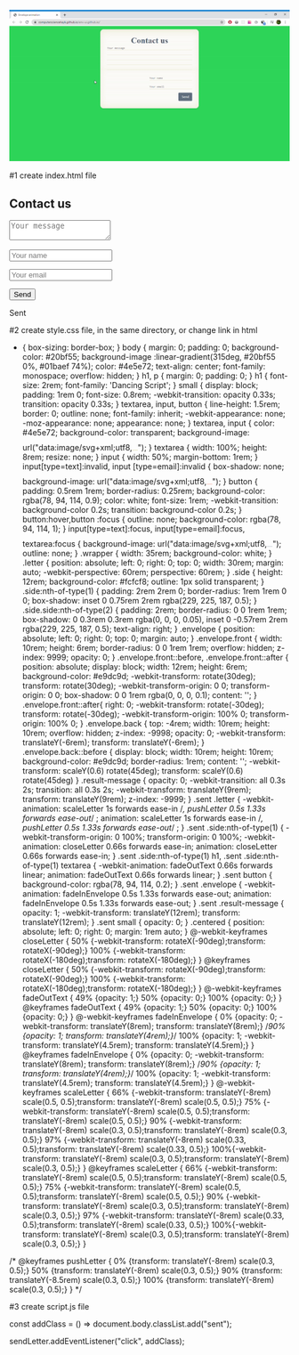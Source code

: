![Image alt](https://github.com/ComputerScienceHayk/env-ui.github.io/blob/master/ezgif.com-video-to-gif.gif)

#1 create index.html file
  
  <!DOCTYPE html>
<html lang="en" >
<head>
  <meta charset="UTF-8">
  <title>Envelope animation</title>
  <link rel="stylesheet" href="https://cdnjs.cloudflare.com/ajax/libs/normalize/5.0.0/normalize.min.css">
<link rel="stylesheet" href="./style.css">

</head>
<body>

<div class="wrapper centered">
  <article class="letter">
    <div class="side">
      <h1>Contact us</h1>
      <p>
        <textarea placeholder="Your message"></textarea>
      </p>
    </div>
    <div class="side">
      <p>
        <input type="text" placeholder="Your name" >
      </p>
      <p>
        <input type="email" placeholder="Your email" >
      </p>
      <p>
        <button id="sendLetter">Send</button>
      </p>
    </div>
  </article>
  <div class="envelope front"></div>
  <div class="envelope back"></div>
</div>
<p class="result-message centered">Sent</p>
<!-- partial -->
  <script  src="./script.js"></script>

</body>
</html>

#2 create style.css file, in the same directory, or change link in html
  
  * {
  box-sizing: border-box;
}
body {
  margin: 0;
  padding: 0;
  background-color: #20bf55;
  background-image :linear-gradient(315deg, #20bf55 0%, #01baef 74%);
  color: #4e5e72;
  text-align: center;
  font-family: monospace;
  overflow: hidden;
}
h1, p {
  margin: 0;
  padding: 0;
}
h1 {
  font-size: 2rem;
  font-family: 'Dancing Script';
}
small {
  display: block;
  padding: 1rem 0;
  font-size: 0.8rem;
  -webkit-transition: opacity 0.33s;
  transition: opacity 0.33s;
}
textarea, input, button {
  line-height: 1.5rem;
  border: 0;
  outline: none;
  font-family: inherit;
  -webkit-appearance: none;
     -moz-appearance: none;
          appearance: none;
}
textarea, input {
  color: #4e5e72;
  background-color: transparent;
  background-image: url("data:image/svg+xml;utf8,<svg xmlns='http://www.w3.org/2000/svg' width='10' height='24'><rect fill='rgb(229, 225, 187)' x='0' y='23' width='10' height='1'/></svg>");
}
textarea {
 width: 100%;
 height: 8rem;
 resize: none;
}
input {
 width: 50%;
 margin-bottom: 1rem;
}
input[type=text]:invalid, input [type=email]:invalid {
    box-shadow: none;
    background-image: url("data:image/svg+xml;utf8,<svg xmlns='http://www.w3.org/2000/svg' width='10' height='24'><rect fill='rgba(240, 132, 114, 0.5)' x='0' y='23' width='10' height='1'/></svg>");
  }
button {
 padding: 0.5rem 1rem;
 border-radius: 0.25rem;
 background-color: rgba(78, 94, 114, 0.9);
 color: white;
 font-size: 1rem;
 -webkit-transition: background-color 0.2s;
 transition: background-color 0.2s;
}
button:hover,button :focus {
    outline: none;
    background-color: rgba(78, 94, 114, 1);
  }
input[type=text]:focus,
input[type=email]:focus,
textarea:focus {
  background-image: url("data:image/svg+xml;utf8,<svg xmlns='http://www.w3.org/2000/svg' width='10' height='24'><rect fill='rgba(78, 94, 114, 0.3)' x='0' y='23' width='10' height='1'/></svg>");
  outline: none;
}
.wrapper {
  width: 35rem;
  background-color: white;
}
.letter {
  position: absolute;
  left: 0;
  right: 0;
  top: 0;
  width: 30rem;
  margin: auto;
  -webkit-perspective: 60rem;
          perspective: 60rem;
}
.side {
  height: 12rem;
  background-color: #fcfcf8;
  outline: 1px solid transparent;
}
.side:nth-of-type(1) {
    padding: 2rem 2rem 0;
    border-radius: 1rem 1rem 0 0;
    box-shadow: inset 0 0.75rem 2rem rgba(229, 225, 187, 0.5);
  }
.side.side:nth-of-type(2) {
    padding: 2rem;
    border-radius: 0 0 1rem 1rem;
    box-shadow: 0 0.3rem 0.3rem rgba(0, 0, 0, 0.05), inset 0 -0.57rem 2rem rgba(229, 225, 187, 0.5);
    text-align: right;
  }
.envelope {
  position: absolute;
  left: 0;
  right: 0;
  top: 0;
  margin: auto;
}
.envelope.front {
  width: 10rem;
  height: 6rem;
  border-radius: 0 0 1rem 1rem;
  overflow: hidden;
  z-index: 9999;
  opacity: 0;
}
.envelope.front::before, .envelope.front::after {
  position: absolute;
  display: block;
  width: 12rem;
  height: 6rem;
  background-color: #e9dc9d;
  -webkit-transform: rotate(30deg);
          transform: rotate(30deg);
  -webkit-transform-origin: 0 0;
          transform-origin: 0 0;
  box-shadow: 0 0 1rem rgba(0, 0, 0, 0.1);
  content: '';
}
.envelope.front::after{
  right: 0;
  -webkit-transform: rotate(-30deg);
          transform: rotate(-30deg);
  -webkit-transform-origin: 100% 0;
          transform-origin: 100% 0;
}
.envelope.back {
  top: -4rem;
  width: 10rem;
  height: 10rem;
  overflow: hidden;
  z-index: -9998;
  opacity: 0;
  -webkit-transform: translateY(-6rem);
          transform: translateY(-6rem);
}
.envelope.back::before {
    display: block;
    width: 10rem;
    height: 10rem;
    background-color: #e9dc9d;
    border-radius: 1rem;
    content: '';
    -webkit-transform: scaleY(0.6) rotate(45deg);
            transform: scaleY(0.6) rotate(45deg)
  }
.result-message {
  opacity: 0;
  -webkit-transition: all 0.3s 2s;
  transition: all 0.3s 2s;
  -webkit-transform: translateY(9rem);
          transform: translateY(9rem);
  z-index: -9999;
}
.sent .letter {
    -webkit-animation: scaleLetter 1s forwards ease-in /*,
               pushLetter 0.5s 1.33s forwards ease-out*/ ;
            animation: scaleLetter 1s forwards ease-in /*,
               pushLetter 0.5s 1.33s forwards ease-out*/ ;
  }
.sent .side:nth-of-type(1) {
    -webkit-transform-origin: 0 100%;
            transform-origin: 0 100%;
    -webkit-animation: closeLetter 0.66s forwards ease-in;
            animation: closeLetter 0.66s forwards ease-in;
  }
.sent .side:nth-of-type(1) h1, .sent .side:nth-of-type(1) textarea {
    -webkit-animation: fadeOutText 0.66s forwards linear;
            animation: fadeOutText 0.66s forwards linear;
  }
.sent button {
    background-color: rgba(78, 94, 114, 0.2);
  }
.sent .envelope {
    -webkit-animation: fadeInEnvelope 0.5s 1.33s forwards ease-out;
            animation: fadeInEnvelope 0.5s 1.33s forwards ease-out;
  }
.sent .result-message {
    opacity: 1;
    -webkit-transform: translateY(12rem);
            transform: translateY(12rem);
  }
.sent small {
    opacity: 0;
  }
.centered {
  position: absolute;
  left: 0;
  right: 0;
  margin: 1rem auto;
}
@-webkit-keyframes closeLetter {
   50% {-webkit-transform: rotateX(-90deg);transform: rotateX(-90deg);}
   100% {-webkit-transform: rotateX(-180deg);transform: rotateX(-180deg);}
}
@keyframes closeLetter {
   50% {-webkit-transform: rotateX(-90deg);transform: rotateX(-90deg);}
   100% {-webkit-transform: rotateX(-180deg);transform: rotateX(-180deg);}
}
@-webkit-keyframes fadeOutText {
   49% {opacity: 1;}
   50% {opacity: 0;}
   100% {opacity: 0;}
}
@keyframes fadeOutText {
   49% {opacity: 1;}
   50% {opacity: 0;}
   100% {opacity: 0;}
}
@-webkit-keyframes fadeInEnvelope {
  0% {opacity: 0; -webkit-transform: translateY(8rem); transform: translateY(8rem);}
  /*90% {opacity: 1; transform: translateY(4rem);}*/
  100% {opacity: 1; -webkit-transform: translateY(4.5rem); transform: translateY(4.5rem);}
}
@keyframes fadeInEnvelope {
  0% {opacity: 0; -webkit-transform: translateY(8rem); transform: translateY(8rem);}
  /*90% {opacity: 1; transform: translateY(4rem);}*/
  100% {opacity: 1; -webkit-transform: translateY(4.5rem); transform: translateY(4.5rem);}
}
@-webkit-keyframes scaleLetter {
  66% {-webkit-transform: translateY(-8rem) scale(0.5, 0.5);transform: translateY(-8rem) scale(0.5, 0.5);}
  75% {-webkit-transform: translateY(-8rem) scale(0.5, 0.5);transform: translateY(-8rem) scale(0.5, 0.5);}
  90% {-webkit-transform: translateY(-8rem) scale(0.3, 0.5);transform: translateY(-8rem) scale(0.3, 0.5);}
  97% {-webkit-transform: translateY(-8rem) scale(0.33, 0.5);transform: translateY(-8rem) scale(0.33, 0.5);}
  100%{-webkit-transform: translateY(-8rem) scale(0.3, 0.5);transform: translateY(-8rem) scale(0.3, 0.5);}
}
@keyframes scaleLetter {
  66% {-webkit-transform: translateY(-8rem) scale(0.5, 0.5);transform: translateY(-8rem) scale(0.5, 0.5);}
  75% {-webkit-transform: translateY(-8rem) scale(0.5, 0.5);transform: translateY(-8rem) scale(0.5, 0.5);}
  90% {-webkit-transform: translateY(-8rem) scale(0.3, 0.5);transform: translateY(-8rem) scale(0.3, 0.5);}
  97% {-webkit-transform: translateY(-8rem) scale(0.33, 0.5);transform: translateY(-8rem) scale(0.33, 0.5);}
  100%{-webkit-transform: translateY(-8rem) scale(0.3, 0.5);transform: translateY(-8rem) scale(0.3, 0.5);}
}

/*
@keyframes pushLetter {
  0% {transform: translateY(-8rem) scale(0.3, 0.5);}
  50% {transform: translateY(-8rem) scale(0.3, 0.5);}
  90% {transform: translateY(-8.5rem) scale(0.3, 0.5);}
  100% {transform: translateY(-8rem) scale(0.3, 0.5);}
}
*/

#3 create script.js file

  const addClass = () => document.body.classList.add("sent");

  sendLetter.addEventListener("click", addClass);

